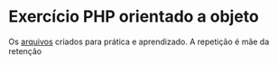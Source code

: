 # Exercício PHP orientado a objeto
Os [arquivos]('https://github.com/pedro-drosa/exercicio_php_poo_conta') 
criados para prática e aprendizado.
A repetição é mãe da retenção